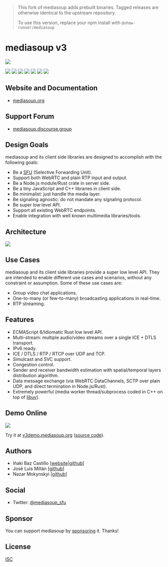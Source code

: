 > This fork of mediasoup adds prebuilt binaries. Tagged releases are otherwise identical to the
> upstream repository.
> 
> To use this version, replace your npm install with `@show-runner/mediasoup`

# mediasoup v3

[![][mediasoup-banner]][mediasoup-website]

[![][npm-shield-mediasoup]][npm-mediasoup]
[![][crates-shield-mediasoup]][crates-mediasoup]
[![][github-actions-shield-mediasoup-node]][github-actions-mediasoup-node]
[![][github-actions-shield-mediasoup-worker]][github-actions-mediasoup-worker]
[![][github-actions-shield-mediasoup-rust]][github-actions-mediasoup-rust]
[![][codeql-shield-mediasoup]][codeql-mediasoup]
[![][opencollective-shield-mediasoup]][opencollective-mediasoup]


## Website and Documentation

* [mediasoup.org][mediasoup-website]


## Support Forum

* [mediasoup.discourse.group][mediasoup-discourse]


## Design Goals

mediasoup and its client side libraries are designed to accomplish with the following goals:

* Be a [SFU](https://webrtcglossary.com/sfu/) (Selective Forwarding Unit).
* Support both WebRTC and plain RTP input and output.
* Be a Node.js module/Rust crate in server side.
* Be a tiny JavaScript and C++ libraries in client side.
* Be minimalist: just handle the media layer.
* Be signaling agnostic: do not mandate any signaling protocol.
* Be super low level API.
* Support all existing WebRTC endpoints.
* Enable integration with well known multimedia libraries/tools.


## Architecture

![][mediasoup-architecture]


## Use Cases

mediasoup and its client side libraries provide a super low level API. They are intended to enable different use cases and scenarios, without any constraint or assumption. Some of these use cases are:

* Group video chat applications.
* One-to-many (or few-to-many) broadcasting applications in real-time.
* RTP streaming.


## Features

* ECMAScript 6/Idiomatic Rust low level API.
* Multi-stream: multiple audio/video streams over a single ICE + DTLS transport.
* IPv6 ready.
* ICE / DTLS / RTP / RTCP over UDP and TCP.
* Simulcast and SVC support.
* Congestion control.
* Sender and receiver bandwidth estimation with spatial/temporal layers distribution algorithm.
* Data message exchange (via WebRTC DataChannels, SCTP over plain UDP, and direct termination in Node.js/Rust).
* Extremely powerful (media worker thread/subprocess coded in C++ on top of [libuv](https://libuv.org)).


## Demo Online

[![][mediasoup-demo-screenshot]][mediasoup-demo]

Try it at [v3demo.mediasoup.org](https://v3demo.mediasoup.org) ([source code](https://github.com/versatica/mediasoup-demo)).


## Authors

* Iñaki Baz Castillo [[website](https://inakibaz.me)|[github](https://github.com/ibc/)]
* José Luis Millán [[github](https://github.com/jmillan/)]
* Nazar Mokynskyi [[github](https://github.com/nazar-pc/)]


## Social

* Twitter: [@mediasoup_sfu](https://twitter.com/mediasoup_sfu)


## Sponsor

You can support mediasoup by [sponsoring][sponsor] it. Thanks!


## License

[ISC](./LICENSE)




[mediasoup-banner]: /art/mediasoup-banner.png
[mediasoup-website]: https://mediasoup.org
[mediasoup-discourse]: https://mediasoup.discourse.group
[npm-shield-mediasoup]: https://img.shields.io/npm/v/mediasoup.svg
[npm-mediasoup]: https://npmjs.org/package/mediasoup
[crates-shield-mediasoup]: https://img.shields.io/crates/v/mediasoup.svg
[crates-mediasoup]: https://crates.io/crates/mediasoup
[github-actions-shield-mediasoup-node]: https://github.com/versatica/mediasoup/actions/workflows/mediasoup-node.yaml/badge.svg
[github-actions-mediasoup-node]: https://github.com/versatica/mediasoup/actions/workflows/mediasoup-node.yaml
[github-actions-shield-mediasoup-worker]: https://github.com/versatica/mediasoup/actions/workflows/mediasoup-worker.yaml/badge.svg
[github-actions-mediasoup-worker]: https://github.com/versatica/mediasoup/actions/workflows/mediasoup-worker.yaml
[github-actions-shield-mediasoup-rust]: https://github.com/versatica/mediasoup/actions/workflows/mediasoup-rust.yaml/badge.svg
[github-actions-mediasoup-rust]: https://github.com/versatica/mediasoup/actions/workflows/mediasoup-rust.yaml
[codeql-shield-mediasoup]: https://github.com/versatica/mediasoup/actions/workflows/codeql.yml/badge.svg
[codeql-mediasoup]: https://github.com/versatica/mediasoup/actions/workflows/codeql.yml
[opencollective-shield-mediasoup]: https://img.shields.io/opencollective/all/mediasoup.svg
[opencollective-mediasoup]: https://opencollective.com/mediasoup/
[sponsor]: https://mediasoup.org/sponsor/
[mediasoup-architecture]: /art/mediasoup-v3-architecture-01.svg
[mediasoup-demo-screenshot]: /art/mediasoup-v3.png
[mediasoup-demo]: https://v3demo.mediasoup.org
